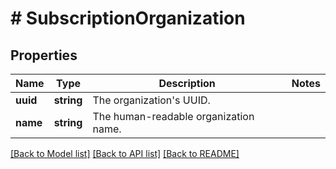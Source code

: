 # # SubscriptionOrganization

## Properties

Name | Type | Description | Notes
------------ | ------------- | ------------- | -------------
**uuid** | **string** | The organization&#39;s UUID. |
**name** | **string** | The human-readable organization name. |

[[Back to Model list]](../../README.md#models) [[Back to API list]](../../README.md#endpoints) [[Back to README]](../../README.md)
